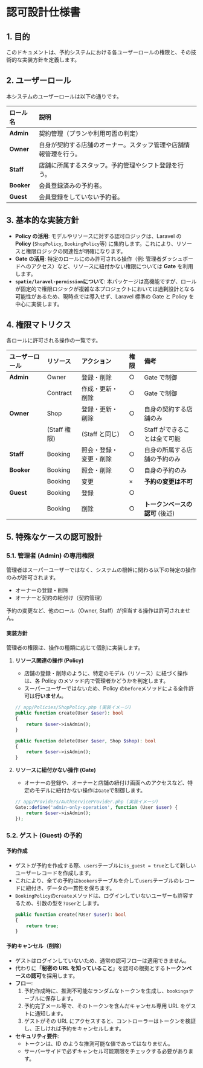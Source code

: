 # 認可設計仕様書

## 1. 目的

このドキュメントは、予約システムにおける各ユーザーロールの権限と、その技術的な実装方針を定義します。

## 2. ユーザーロール

本システムのユーザーロールは以下の通りです。

| ロール名   | 説明                                                             |
| :--------- | :--------------------------------------------------------------- |
| **Admin**  | 契約管理（プランや利用可否の判定）                               |
| **Owner**  | 自身が契約する店舗のオーナー。スタッフ管理や店舗情報管理を行う。 |
| **Staff**  | 店舗に所属するスタッフ。予約管理やシフト登録を行う。             |
| **Booker** | 会員登録済みの予約者。                                           |
| **Guest**  | 会員登録をしていない予約者。                                     |

## 3. 基本的な実装方針

-   **Policy の活用**: モデルやリソースに対する認可ロジックは、Laravel の **Policy** (`ShopPolicy`, `BookingPolicy`等) に集約します。これにより、リソースと権限ロジックの関連性が明確になります。
-   **Gate の活用**: 特定のロールにのみ許可される操作（例: 管理者ダッシュボードへのアクセス）など、リソースに紐付かない権限については **Gate** を利用します。
-   **`spatie/laravel-permission`について**: 本パッケージは高機能ですが、ロールが固定的で権限ロジックが複雑な本プロジェクトにおいては過剰設計となる可能性があるため、現時点では導入せず、Laravel 標準の Gate と Policy を中心に実装します。

## 4. 権限マトリクス

各ロールに許可される操作の一覧です。

| ユーザーロール | リソース     | アクション             | 権限 | 備考                            |
| :------------- | :----------- | :--------------------- | :--- | :------------------------------ |
| **Admin**      | Owner        | 登録・削除             | ○    | Gate で制御                     |
|                | Contract     | 作成・更新・削除       | ○    | Gate で制御                     |
| **Owner**      | Shop         | 登録・更新・削除       | ○    | 自身の契約する店舗のみ          |
|                | (Staff 権限) | (Staff と同じ)         | ○    | Staff ができることは全て可能    |
| **Staff**      | Booking      | 照会・登録・変更・削除 | ○    | 自身の所属する店舗の予約のみ    |
| **Booker**     | Booking      | 照会・削除             | ○    | 自身の予約のみ                  |
|                | Booking      | 変更                   | ×    | **予約の変更は不可**            |
| **Guest**      | Booking      | 登録                   | ○    |                                 |
|                | Booking      | 削除                   | ○    | **トークンベースの認可** (後述) |

## 5. 特殊なケースの認可設計

### 5.1. 管理者 (Admin) の専用権限

管理者はスーパーユーザーではなく、システムの根幹に関わる以下の特定の操作のみが許可されます。

-   オーナーの登録・削除
-   オーナーと契約の紐付け（契約管理）

予約の変更など、他のロール（Owner, Staff）が担当する操作は許可されません。

#### 実装方針

管理者の権限は、操作の種類に応じて個別に実装します。

1.  **リソース関連の操作 (Policy)**

    -   店舗の登録・削除のように、特定のモデル（リソース）に紐づく操作は、各 Policy のメソッド内で管理者かどうかを判定します。
    -   スーパーユーザーではないため、Policy の`before`メソッドによる全件許可は**行いません**。

    ```php
    // app/Policies/ShopPolicy.php (実装イメージ)
    public function create(User $user): bool
    {
        return $user->isAdmin();
    }

    public function delete(User $user, Shop $shop): bool
    {
        return $user->isAdmin();
    }
    ```

2.  **リソースに紐付かない操作 (Gate)**

    -   オーナーの登録や、オーナーと店舗の紐付け画面へのアクセスなど、特定のモデルに紐付かない操作は`Gate`で制御します。

    ```php
    // app/Providers/AuthServiceProvider.php (実装イメージ)
    Gate::define('admin-only-operation', function (User $user) {
        return $user->isAdmin();
    });
    ```

### 5.2. ゲスト (Guest) の予約

#### 予約作成

-   ゲストが予約を作成する際、`users`テーブルに`is_guest = true`として新しいユーザーレコードを作成します。
-   これにより、全ての予約は`bookers`テーブルを介して`users`テーブルのレコードに紐付き、データの一貫性を保ちます。
-   `BookingPolicy`の`create`メソッドは、ログインしていないユーザーも許容するため、引数の型を`?User`とします。
    ```php
    public function create(?User $user): bool
    {
        return true;
    }
    ```

#### 予約キャンセル（削除）

-   ゲストはログインしていないため、通常の認可フローは適用できません。
-   代わりに「**秘密の URL を知っていること**」を認可の根拠とする**トークンベースの認可**を採用します。
-   **フロー**:
    1. 予約作成時に、推測不可能なランダムなトークンを生成し、`bookings`テーブルに保存します。
    2. 予約完了メール等で、そのトークンを含んだキャンセル専用 URL をゲストに通知します。
    3. ゲストがその URL にアクセスすると、コントローラーはトークンを検証し、正しければ予約をキャンセルします。
-   **セキュリティ要件**:
    -   トークンは、ID のような推測可能な値であってはなりません。
    -   サーバーサイドで必ずキャンセル可能期限をチェックする必要があります。
